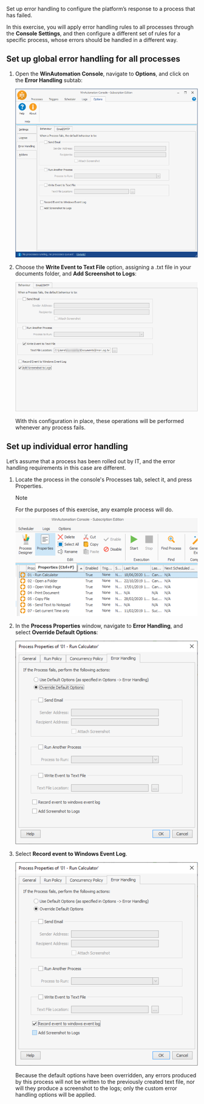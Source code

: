 Set up error handling to configure the platform’s response to a process that has failed.

In this exercise, you will apply error handling rules to all processes through the **Console Settings**, and then configure a different set of rules for a specific process, whose errors should be handled in a different way.

## Set up global error handling for all processes

1. Open the **WinAutomation Console**, navigate to **Options**, and click on the **Error Handling** subtab:

    ![The Behaviour tab in the WinAutomation Options.](..\media\behaviour-error-handling-options-b.png)

1. Choose the **Write Event to Text File** option, assigning a .txt file in your documents folder, and **Add Screenshot to Logs**:

    ![The Write Event to Text File option in the behaviour tab.](..\media\write-event-to-text-file-error-handling.png)

    With this configuration in place, these operations will be performed whenever any process fails.

## Set up individual error handling

Let’s assume that a process has been rolled out by IT, and the error handling requirements in this case are different.

1. Locate the process in the console's Processes tab, select it, and press Properties.

    > [!NOTE]
    > For the purposes of this exercise, any example process will do.

    ![The Properties button in the Processes tab.](..\media\process-properties-button-console.png)

1. In the **Process Properties** window, navigate to **Error Handling**, and select **Override Default Options**:

    ![The Process Properties window.](..\media\override-default-options-error-handling-b.png)

1. Select **Record event to Windows Event Log**.

    ![The Process Properties window with the Overide Default Options radiobutton enabled.](..\media\windows-event-log-error-handling.png)

    Because the default options have been overridden, any errors produced by this process will not be written to the previously created text file, nor will they produce a screenshot to the logs; only the custom error handling options will be applied.


